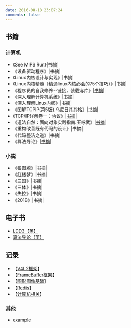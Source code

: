 ```yaml
---
date: 2016-08-18 23:07:24
comments: false
---
```



## 书籍

### 计算机
- 《See MIPS Run》|书摘|
- 《设备驱动程序》|书摘|
- 《Linux内核设计与实现》|书摘|
- 《Linux内核精髓（精通linux内核必会的75个技巧）》|书摘|
- 《程序员的自我修养--链接，装载与库》|[书摘](程序员的自我修养)|
- 《深入理解计算机系统》|[书摘](深入理解计算机系统)|
- 《深入理解Linux内核》|书摘|
- 《图解TCPIP(第5版).乌尼日其其格》|[书摘](diagram_tcp_ip_5)|
- 《TCP/IP详解卷一：协议》|[书摘](Tcp-Ip_detailed_volume_1)|
- 《道法自然：面向对象实践指南.王咏武》|[书摘](the_guide_object-oriented_practice)|
- 《重构改善既有代码的设计》|书摘|
- 《代码整洁之道》|书摘|
- 《算法导论》|[书摘](算法导论)|

### 小説

- 《狼图腾》|书摘|
- 《红楼梦》|书摘|
- 《三国》|书摘|
- 《三体》|书摘|
- 《失控》|书摘|
- 《2018》|书摘|


## 电子书

- [LDD3【英】](http://www.makelinux.net/ldd3/)
- [算法导论【英】](http://ressources.unisciel.fr/algoprog/s00aaroot/aa00module1/res/%5BCormen-AL2011%5DIntroduction_To_Algorithms-A3.pdf)


## 记录

- 【[V4L2框架](V4L2)】
- 【[FrameBuffer框架](fb)】
- 【[图形图像基础](graphic_images_basis_knowledge)】
- 【[Redis](redis)】
- 【[计算机相关](ComputerKnowledge)】


### 其他
* [example](example)
